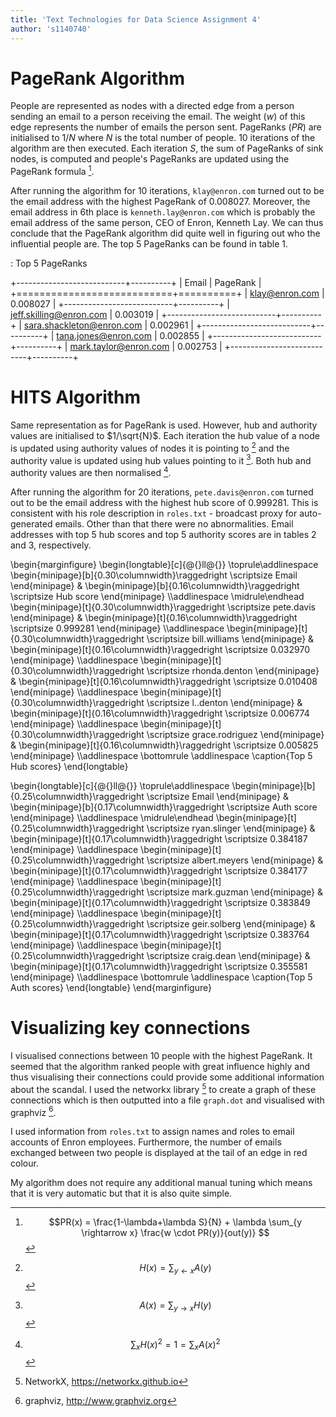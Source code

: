 ```yaml
---
title: 'Text Technologies for Data Science Assignment 4'
author: 's1140740'
---
```


# PageRank Algorithm

People are represented as nodes with a directed edge from a person sending an email to a person receiving the email. The weight ($w$) of this edge represents the number of emails the person sent. PageRanks ($PR$) are initialised to $1/N$ where $N$ is the total number of people. 10 iterations of the algorithm are then executed. Each iteration $S$, the sum of PageRanks of sink nodes, is computed and people's PageRanks are updated using the PageRank formula [^1].

After running the algorithm for 10 iterations, `klay@enron.com` turned out to be the email address with the highest PageRank of 0.008027. Moreover, the email address in 6th place is `kenneth.lay@enron.com` which is probably the email address of the same person, CEO of Enron, Kenneth Lay. We can thus conclude that the PageRank algorithm did quite well in figuring out who the influential people are. The top 5 PageRanks can be found in table 1.

: Top 5 PageRanks

+---------------------------+----------+
|           Email           | PageRank |
+===========================+==========+
| klay@enron.com            | 0.008027 |
+---------------------------+----------+
| jeff.skilling@enron.com   | 0.003019 |
+---------------------------+----------+
| sara.shackleton@enron.com | 0.002961 |
+---------------------------+----------+
| tana.jones@enron.com      | 0.002855 |
+---------------------------+----------+
| mark.taylor@enron.com     | 0.002753 |
+---------------------------+----------+

# HITS Algorithm

Same representation as for PageRank is used. However, hub and authority values are initialised to $1/\sqrt{N}$. Each iteration the hub value of a node is updated using authority values of nodes it is pointing to [^2] and the authority value is updated using hub values pointing to it [^3]. Both hub and authority values are then normalised [^4].

After running the algorithm for 20 iterations, `pete.davis@enron.com` turned out to be the email address with the highest hub score of 0.999281. This is consistent with his role description in `roles.txt` - broadcast proxy for auto-generated emails. Other than that there were no abnormalities. Email addresses with top 5 hub scores and top 5 authority scores are in tables 2 and 3, respectively.

\begin{marginfigure}
\begin{longtable}[c]{@{}ll@{}}
\toprule\addlinespace
\begin{minipage}[b]{0.30\columnwidth}\raggedright
\scriptsize
Email
\end{minipage} & \begin{minipage}[b]{0.16\columnwidth}\raggedright
\scriptsize
Hub score
\end{minipage}
\\\addlinespace
\midrule\endhead
\begin{minipage}[t]{0.30\columnwidth}\raggedright
\scriptsize
pete.davis
\end{minipage} & \begin{minipage}[t]{0.16\columnwidth}\raggedright
\scriptsize
0.999281
\end{minipage}
\\\addlinespace
\begin{minipage}[t]{0.30\columnwidth}\raggedright
\scriptsize
bill.williams
\end{minipage} & \begin{minipage}[t]{0.16\columnwidth}\raggedright
\scriptsize
0.032970
\end{minipage}
\\\addlinespace
\begin{minipage}[t]{0.30\columnwidth}\raggedright
\scriptsize
rhonda.denton
\end{minipage} & \begin{minipage}[t]{0.16\columnwidth}\raggedright
\scriptsize
0.010408
\end{minipage}
\\\addlinespace
\begin{minipage}[t]{0.30\columnwidth}\raggedright
\scriptsize
l..denton
\end{minipage} & \begin{minipage}[t]{0.16\columnwidth}\raggedright
\scriptsize
0.006774
\end{minipage}
\\\addlinespace
\begin{minipage}[t]{0.30\columnwidth}\raggedright
\scriptsize
grace.rodriguez
\end{minipage} & \begin{minipage}[t]{0.16\columnwidth}\raggedright
\scriptsize
0.005825
\end{minipage}
\\\addlinespace
\bottomrule
\addlinespace
\caption{Top 5 Hub scores}
\end{longtable}

\begin{longtable}[c]{@{}ll@{}}
\toprule\addlinespace
\begin{minipage}[b]{0.25\columnwidth}\raggedright
\scriptsize
Email
\end{minipage} & \begin{minipage}[b]{0.17\columnwidth}\raggedright
\scriptsize
Auth score
\end{minipage}
\\\addlinespace
\midrule\endhead
\begin{minipage}[t]{0.25\columnwidth}\raggedright
\scriptsize
ryan.slinger
\end{minipage} & \begin{minipage}[t]{0.17\columnwidth}\raggedright
\scriptsize
0.384187
\end{minipage}
\\\addlinespace
\begin{minipage}[t]{0.25\columnwidth}\raggedright
\scriptsize
albert.meyers
\end{minipage} & \begin{minipage}[t]{0.17\columnwidth}\raggedright
\scriptsize
0.384177
\end{minipage}
\\\addlinespace
\begin{minipage}[t]{0.25\columnwidth}\raggedright
\scriptsize
mark.guzman
\end{minipage} & \begin{minipage}[t]{0.17\columnwidth}\raggedright
\scriptsize
0.383849
\end{minipage}
\\\addlinespace
\begin{minipage}[t]{0.25\columnwidth}\raggedright
\scriptsize
geir.solberg
\end{minipage} & \begin{minipage}[t]{0.17\columnwidth}\raggedright
\scriptsize
0.383764
\end{minipage}
\\\addlinespace
\begin{minipage}[t]{0.25\columnwidth}\raggedright
\scriptsize
craig.dean
\end{minipage} & \begin{minipage}[t]{0.17\columnwidth}\raggedright
\scriptsize
0.355581
\end{minipage}
\\\addlinespace
\bottomrule
\addlinespace
\caption{Top 5 Auth scores}
\end{longtable}
\end{marginfigure}


# Visualizing key connections

I visualised connections between 10 people with the highest PageRank. It seemed that the algorithm ranked people with great influence highly and thus visualising their connections could provide some additional information about the scandal. I used the networkx library [^5] to create a graph of these connections which is then outputted into a file `graph.dot` and visualised with graphviz [^6].

I used information from `roles.txt` to assign names and roles to email accounts of Enron employees. Furthermore, the number of emails exchanged between two people is displayed at the tail of an edge in red colour.

My algorithm does not require any additional manual tuning which means that it is very automatic but that it is also quite simple.

[^1]: $$PR(x) = \frac{1-\lambda+\lambda S}{N} + \lambda \sum_{y \rightarrow x} \frac{w \cdot PR(y)}{out(y)} $$

[^2]: $$H(x) = \sum_{y \leftarrow x} A(y)$$

[^3]: $$A(x) = \sum_{y \rightarrow x} H(y)$$

[^4]: $$\sum_{x} H(x)^2 = 1 = \sum_{x} A(x)^2$$

[^5]: NetworkX, https://networkx.github.io

[^6]: graphviz, http://www.graphviz.org
